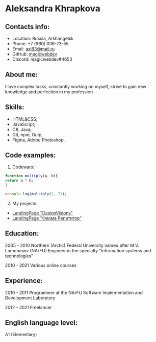 # Aleksandra Khrapkova

## Contacts info:
* Location: Russia, Arkhangelsk
* Phone: +7 (960) 006-73-55
* Email: axi83@mail.ru
* GitHub: [magicwebdev](https://github.com/magicwebdev)
* Discord: magicwebdev#4653
## About me:
I love complex tasks, constantly working on myself, strive to gain new knowledge and perfection in my profession

## Skills:
* HTML&CSS;
* JavaScript;
* C#, Java;
* Git, npm, Gulp;
* Figma, Adobe Photoshop.

## Code examples:
1. Codewars:
  ```javascript
  function multiply(a, b){
  return a * b;
  }

  console.log(multiply(1, 7));
  ```
2. My projects:
* [LandingPage "DesignVisions"](https://designvisions.ru/)
* [LandingPage "Фирма Репетитор"](https://xn--80akajdusffcfvbr.xn--p1ai/)

## Education:
2005 - 2010
Northern (Arctic) Federal University named after M.V. Lomonosov (NArFU)
Еngineer in the specialty "Information systems and technologies"

2010 - 2021
Various online courses

## Experience:
2010 - 2011
Programmer at the NArFU Software Implementation and Development Laboratory

2012 - 2021
Freelancer

## English language level:
A1 (Elementary)
